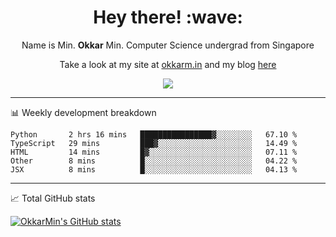 <h1 align="center"> Hey there! :wave:</h1>

<p align="center">Name is Min. <strong>Okkar</strong> Min. Computer Science undergrad from Singapore</p>

<p align="center">Take a look at my site at <a href="https://okkarm.in" target="_blank">okkarm.in</a> and my blog <a href="https://okkarm.in/blog" target="_blank">here</a></p>

<p align="center">
  <a href="https://okkarm.in/linkedin" target='_blank'>
    <img src="https://img.shields.io/badge/linkedin-%230077B5.svg?&style=for-the-badge&logo=linkedin&logoColor=white" />
  </a>
 </p>

---

📊 Weekly development breakdown

<!--START_SECTION:waka-->
```text
Python       2 hrs 16 mins   ████████████████▓░░░░░░░░   67.10 % 
TypeScript   29 mins         ███▓░░░░░░░░░░░░░░░░░░░░░   14.49 % 
HTML         14 mins         █▓░░░░░░░░░░░░░░░░░░░░░░░   07.11 % 
Other        8 mins          █░░░░░░░░░░░░░░░░░░░░░░░░   04.22 % 
JSX          8 mins          █░░░░░░░░░░░░░░░░░░░░░░░░   04.13 % 
```
<!--END_SECTION:waka-->

---

📈 Total GitHub stats

<p>
  <a href="https://github.com/OkkarMin"><img src="https://github-readme-stats.vercel.app/api?username=OkkarMin&hide_border=true&show_icons=true&theme=graywhite" alt="OkkarMin's GitHub stats"></a>
</p>
